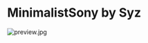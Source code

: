 # MinimalistSony by Syz
![preview.jpg](https://github.com/xy2iii/vitashell-themes/blob/master/themes/MinimalistSony-Syz/preview.jpg)

